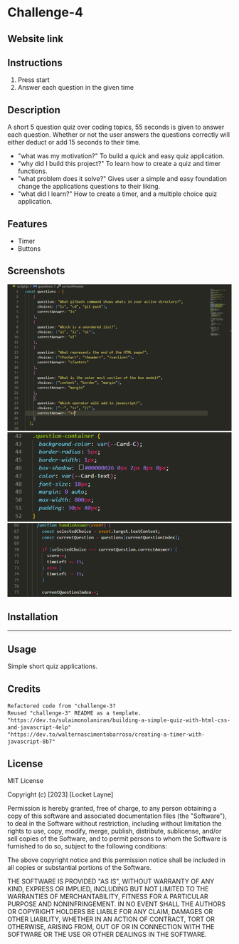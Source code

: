# Challenge-4

## Website link



## Instructions
1. Press start
2. Answer each question in the given time

## Description

A short 5 question quiz over coding topics, 55 seconds is given to answer each question. Whether or not the user answers the questions correctly will either deduct or add 15 seconds to their time.

- "what was my motivation?" To build a quick and easy quiz application.
- "why did I build this project?" To learn how to create a quiz and timer functions.
- "what problem does it solve?" Gives user a simple and easy foundation change the applications questions to their liking.
- "what did I learn?" How to create a timer, and a multiple choice quiz application.

## Features

- Timer
- Buttons

## Screenshots

![Alt text](Questions-Javascript.PNG)
![Alt text](Card.PNG)
![Alt text](Timer.PNG)

## Installation

--------------

## Usage

Simple short quiz applications. 

## Credits

    Refactored code from "challenge-3?
    Reused "challenge-3" README as a template.
    "https://dev.to/sulaimonolaniran/building-a-simple-quiz-with-html-css-and-javascript-4elp"
    "https://dev.to/walternascimentobarroso/creating-a-timer-with-javascript-8b7"

## License 

MIT License

Copyright (c) [2023] [Locket Layne]

Permission is hereby granted, free of charge, to any person obtaining a copy
of this software and associated documentation files (the "Software"), to deal
in the Software without restriction, including without limitation the rights
to use, copy, modify, merge, publish, distribute, sublicense, and/or sell
copies of the Software, and to permit persons to whom the Software is
furnished to do so, subject to the following conditions:

The above copyright notice and this permission notice shall be included in all
copies or substantial portions of the Software.

THE SOFTWARE IS PROVIDED "AS IS", WITHOUT WARRANTY OF ANY KIND, EXPRESS OR
IMPLIED, INCLUDING BUT NOT LIMITED TO THE WARRANTIES OF MERCHANTABILITY,
FITNESS FOR A PARTICULAR PURPOSE AND NONINFRINGEMENT. IN NO EVENT SHALL THE
AUTHORS OR COPYRIGHT HOLDERS BE LIABLE FOR ANY CLAIM, DAMAGES OR OTHER
LIABILITY, WHETHER IN AN ACTION OF CONTRACT, TORT OR OTHERWISE, ARISING FROM,
OUT OF OR IN CONNECTION WITH THE SOFTWARE OR THE USE OR OTHER DEALINGS IN THE
SOFTWARE.